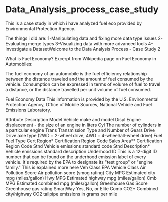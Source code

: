 # Data_Analysis_process_case_study
This is a case study in which i have analyzed fuel eco provided by Environmental Protection Agency. 

The things i did are:
  1-Manipulating data and fixing more data type issues
  2-Evaluating merge types
  3-Visualizing data with more advanced tools
  4-Investigate a DatasetWelcome to the Data Analysis Process - Case Study 2

What is Fuel Economy?
Excerpt from Wikipedia page on Fuel Economy in Automobiles:

The fuel economy of an automobile is the fuel efficiency relationship between the distance traveled and the amount of fuel consumed by the vehicle. Consumption can be expressed in terms of volume of fuel to travel a distance, or the distance travelled per unit volume of fuel consumed.


Fuel Economy Data
This information is provided by the U.S. Environmental Protection Agency, Office of Mobile Sources, National Vehicle and Fuel Emissions Laboratory.

Attribute	Description
Model	Vehicle make and model
Displ	Engine displacement - the size of an engine in liters
Cyl	The number of cylinders in a particular engine
Trans	Transmission Type and Number of Gears
Drive	Drive axle type (2WD = 2-wheel drive, 4WD = 4-wheel/all-wheel drive)
Fuel	Fuel Type
Cert Region*	Certification Region Code
Sales Area**	Certification Region Code
Stnd	Vehicle emissions standard code
Stnd Description*	Vehicle emissions standard description
Underhood ID	This is a 12-digit ID number that can be found on the underhood emission label of every vehicle. It's required by the EPA to designate its "test group" or "engine family." This is explained more here
Veh Class	EPA Vehicle Class
Air Pollution Score	Air pollution score (smog rating)
City MPG	Estimated city mpg (miles/gallon)
Hwy MPG	Estimated highway mpg (miles/gallon)
Cmb MPG	Estimated combined mpg (miles/gallon)
Greenhouse Gas Score	Greenhouse gas rating
SmartWay	Yes, No, or Elite
Comb CO2*	Combined city/highway CO2 tailpipe emissions in grams per mile
